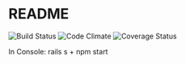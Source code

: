 # README

![Build Status](https://codeship.com/projects/67caff00-0b79-0135-0e9c-66e92f8b08cc/status?branch=master)
![Code Climate](https://codeclimate.com/github/BurnsBlink/flipdog.png)
![Coverage Status](https://coveralls.io/repos/BurnsBlink/flipdog/badge.png)

In Console:
rails s + npm start
